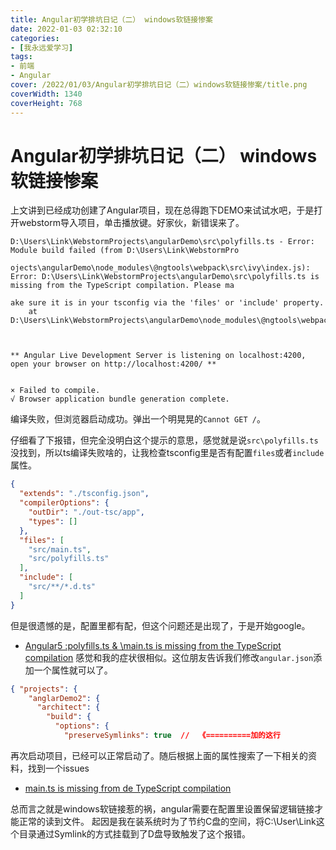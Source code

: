 ```yaml
---
title: Angular初学排坑日记（二） windows软链接惨案
date: 2022-01-03 02:32:10
categories:
- [我永远爱学习]
tags:
- 前端
- Angular
cover: /2022/01/03/Angular初学排坑日记（二）windows软链接惨案/title.png
coverWidth: 1340
coverHeight: 768
---
```


# Angular初学排坑日记（二） windows软链接惨案

上文讲到已经成功创建了Angular项目，现在总得跑下DEMO来试试水吧，于是打开webstorm导入项目，单击播放键。好家伙，新错误来了。
```shell
D:\Users\Link\WebstormProjects\angularDemo\src\polyfills.ts - Error: Module build failed (from D:\Users\Link\WebstormPro
                                                                                                                       ojects\angularDemo\node_modules\@ngtools\webpack\src\ivy\index.js):
Error: D:\Users\Link\WebstormProjects\angularDemo\src\polyfills.ts is missing from the TypeScript compilation. Please ma
                                                                                                                       ake sure it is in your tsconfig via the 'files' or 'include' property.
    at D:\Users\Link\WebstormProjects\angularDemo\node_modules\@ngtools\webpack\src\ivy\loader.js:60:26



** Angular Live Development Server is listening on localhost:4200, open your browser on http://localhost:4200/ **       


× Failed to compile.
√ Browser application bundle generation complete.
```
编译失败，但浏览器启动成功。弹出一个明晃晃的`Cannot GET /`。
<!--more-->
仔细看了下报错，但完全没明白这个提示的意思，感觉就是说`src\polyfills.ts`没找到，所以ts编译失败啥的，让我检查tsconfig里是否有配置`files`或者`include`属性。
```json
{
  "extends": "./tsconfig.json",
  "compilerOptions": {
    "outDir": "./out-tsc/app",
    "types": []
  },
  "files": [
    "src/main.ts",
    "src/polyfills.ts"
  ],
  "include": [
    "src/**/*.d.ts"
  ]
}
```
但是很遗憾的是，配置里都有配，但这个问题还是出现了，于是开始google。
- [Angular5 :polyfills.ts & \main.ts is missing from the TypeScript compilation](https://stackoverflow.com/questions/49091956/angular5-polyfills-ts-main-ts-is-missing-from-the-typescript-compilation)
感觉和我的症状很相似。这位朋友告诉我们修改`angular.json`添加一个属性就可以了。
```json lines
{ "projects": {
    "anglarDemo2": {
      "architect": {
        "build": {
          "options": {
            "preserveSymlinks": true  //  《==========加的这行
```
再次启动项目，已经可以正常启动了。随后根据上面的属性搜索了一下相关的资料，找到一个issues
- [main.ts is missing from de TypeScript compilation](https://github.com/angular/angular-cli/issues/9909)

总而言之就是windows软链接惹的祸，angular需要在配置里设置保留逻辑链接才能正常的读到文件。
起因是我在装系统时为了节约C盘的空间，将C:\User\Link这个目录通过Symlink的方式挂载到了D盘导致触发了这个报错。